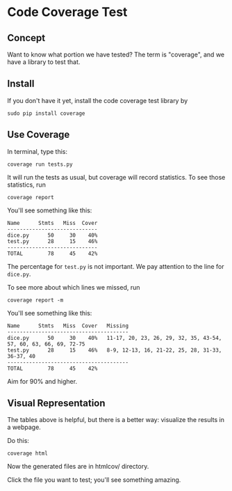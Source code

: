 # Code Coverage Test

## Concept
Want to know what portion we have tested? The term is "coverage", and we have a library to test that.

## Install
If you don't have it yet, install the code coverage test library by

```
sudo pip install coverage
```

## Use Coverage
In terminal, type this:

```
coverage run tests.py
```

It will run the tests as usual, but coverage will record statistics. To see those statistics, run

```
coverage report
```

You'll see something like this:

```
Name      Stmts   Miss  Cover                                                                    
-----------------------------                                                                    
dice.py      50     30    40%                                                                    
test.py      28     15    46%                                                                    
-----------------------------                                                                    
TOTAL        78     45    42% 
```

The percentage for `test.py` is not important. We pay attention to the line for `dice.py`.

To see more about which lines we missed, run

```
coverage report -m
```

You'll see something like this:

```
Name      Stmts   Miss  Cover   Missing                                                          
---------------------------------------                                                          
dice.py      50     30    40%   11-17, 20, 23, 26, 29, 32, 35, 43-54, 57, 60, 63, 66, 69, 72-75  
test.py      28     15    46%   8-9, 12-13, 16, 21-22, 25, 28, 31-33, 36-37, 40                  
---------------------------------------                                                          
TOTAL        78     45    42%                                                     
```

Aim for 90% and higher.

## Visual Representation
The tables above is helpful, but there is a better way: visualize the results in a webpage.

Do this:

```
coverage html
```

Now the generated files are in htmlcov/ directory.

Click the file you want to test; you'll see something amazing. 
